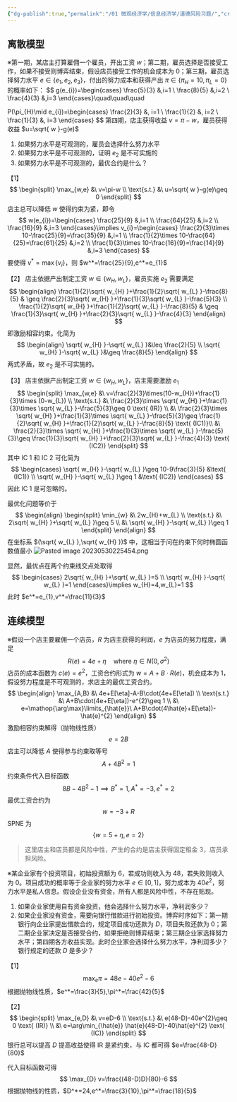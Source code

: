 ```yaml
---
{"dg-publish":true,"permalink":"/01 微观经济学/信息经济学/道德风险习题/","created":"2024-07-25T11:41:14.000+08:00","updated":"2024-07-25T11:41:14.000+08:00"}
---
```


## 离散模型

※第一期，某店主打算雇佣一个雇员，开出工资 $w$；第二期，雇员选择是否接受工作，如果不接受则博弈结束，假设店员接受工作的机会成本为 0；第三期，雇员选择努力水平 $e\in \{e_{1},e_{2},e_{3}\}$，付出的努力成本和获得产出 $\pi \in \{\pi_{H}=10,\pi_{L}=0\}$ 的概率如下：
$$
g(e_{i})=\begin{cases}
\frac{5}{3} &,i=1 \\
\frac{8}{5} &,i=2 \\
\frac{4}{3} &,i=3
\end{cases}\quad\quad\quad

P(\pi_{H}\mid e_{i})=\begin{cases}
\frac{2}{3} &, i=1 \\
\frac{1}{2} &, i=2 \\
\frac{1}{3} &, i=3
\end{cases}
$$
第四期，店主获得收益 $v=\pi-w$，雇员获得收益 $u=\sqrt{ w }-g(e)$
1. 如果努力水平是可观测的，雇员会选择什么努力水平
2. 如果努力水平是不可观测的，证明 $e_{2}$ 是不可实施的
3. 如果努力水平是不可观测的，最优合约是什么？

【1】
$$
\begin{split}
\max_{w,e} &\ v=\pi-w \\
\text{s.t.} &\ u=\sqrt{ w }-g(e)\geq 0
\end{split}
$$
店主总可以降低 $w$ 使得约束为紧，即令
$$
w(e_{i})=\begin{cases}
\frac{25}{9} &,i=1 \\
\frac{64}{25} &,i=2 \\
\frac{16}{9} &,i=3
\end{cases}\implies
v_{i}=\begin{cases}
\frac{2}{3}\times 10-\frac{25}{9}=\frac{35}{9} &,i=1 \\
\frac{1}{2}\times 10-\frac{64}{25}=\frac{61}{25} &,i=2 \\
\frac{1}{3}\times 10-\frac{16}{9}=\frac{14}{9} &,i=3
\end{cases}
$$
要使得 $v^*=\max \{ v_{i} \}$，则 $w^*=\frac{25}{9},e^*=e_{1}$

【2】
店主依据产出制定工资 $w\in\{w_{H},w_{L}\}$，雇员实施 $e_{2}$ 需要满足
$$
\begin{align}
\frac{1}{2}\sqrt{ w_{H} }+\frac{1}{2}\sqrt{ w_{L} }-\frac{8}{5} & \geq \frac{2}{3}\sqrt{ w_{H} }+\frac{1}{3}\sqrt{ w_{L} }-\frac{5}{3} \\
\frac{1}{2}\sqrt{ w_{H} }+\frac{1}{2}\sqrt{ w_{L} }-\frac{8}{5} & \geq \frac{1}{3}\sqrt{ w_{H} }+\frac{2}{3}\sqrt{ w_{L} }-\frac{4}{3}
\end{align}
$$
即激励相容约束。化简为
$$
\begin{align}
\sqrt{ w_{H} }-\sqrt{ w_{L} }&\leq \frac{2}{5} \\
\sqrt{ w_{H} }-\sqrt{ w_{L} }&\geq  \frac{8}{5}
\end{align}
$$
两式矛盾，故 $e_{2}$ 是不可实施的。


【3】
店主依据产出制定工资 $w\in\{w_{H},w_{L}\}$，店主需要激励 $e_{1}$
$$
\begin{split}
\max_{w,e} &\ v=\frac{2}{3}\times(10-w_{H})+\frac{1}{3}\times (0-w_{L}) \\
\text{s.t.} &\ \frac{2}{3}\times \sqrt{ w_{H} }+\frac{1}{3}\times \sqrt{ w_{L} }-\frac{5}{3}\geq 0 \text{ (IR)} \\
&\ \frac{2}{3}\times \sqrt{ w_{H} }+\frac{1}{3}\times \sqrt{ w_{L} }-\frac{5}{3}\geq \frac{1}{2}\sqrt{ w_{H} }+\frac{1}{2}\sqrt{ w_{L} }-\frac{8}{5} \text{ (IC1)}\\
&\ \frac{2}{3}\times \sqrt{ w_{H} }+\frac{1}{3}\times \sqrt{ w_{L} }-\frac{5}{3}\geq \frac{1}{3}\sqrt{ w_{H} }+\frac{2}{3}\sqrt{ w_{L} }-\frac{4}{3} \text{ (IC2)}
\end{split}
$$
其中 IC 1 和 IC 2 可化简为
$$
\begin{cases}
\sqrt{ w_{H} }-\sqrt{ w_{L} }\geq 10-9\frac{3}{5} &\text{ (IC1)} \\
\sqrt{ w_{H} }-\sqrt{ w_{L} }\geq 1 &\text{ (IC2)}
\end{cases}
$$
因此 IC 1 是可忽略的。

最优化问题等价于
$$
\begin{align}
\begin{split}
\min_{w} &\ 2w_{H}+w_{L} \\
\text{s.t.} &\ 2\sqrt{ w_{H} }+\sqrt{ w_{L} }\geq 5 \\
&\ \sqrt{ w_{H} }-\sqrt{ w_{L} }\geq 1
\end{split}
\end{align}
$$
在坐标系 $(\sqrt{ w_{L} },\sqrt{ w_{H} })$ 中，这相当于问在约束下何时椭圆函数值最小
![Pasted image 20230530225454.png](/img/user/Pic/Pasted%20image%2020230530225454.png)

显然，最优点在两个约束线交点处取得
$$
\begin{cases}
2\sqrt{ w_{H} }+\sqrt{ w_{L} }=5 \\
\sqrt{ w_{H} }-\sqrt{ w_{L} }=1
\end{cases}\implies w_{H}=4,w_{L}=1
$$
此时 $e^*=e_{1},v^*=\frac{11}{3}$


## 连续模型

※假设一个店主要雇佣一个店员，$R$ 为店主获得的利润，$e$ 为店员的努力程度，满足
$$
R(e)=4e+\eta \quad \text{where }\eta \in N(0,\sigma ^{2}) 
$$
店员的成本函数为 $c(e)=e^{2}$，工资合约形式为 $w=A+B\cdot R(e)$，机会成本为 1，假设努力程度是不可观测的，求店主的最优工资合约。
$$
\begin{align}
\max_{A,B} &\ 4e+E[\eta]-A-B\cdot(4e+E[\eta]) \\
\text{s.t.} &\ A+B\cdot(4e+E[\eta])-e^{2}\geq 1 \\
&\ e=\mathop{\arg\max}\limits_{\hat{e}}\ A+B\cdot(4\hat{e}+E[\eta])-\hat{e}^{2}
\end{align}
$$
激励相容约束解得（抛物线性质）
$$
e=2B
$$
店主可以降低 $A$ 使得参与约束取等号
$$
A+4B^{2}=1
$$
约束条件代入目标函数
$$
8B-4B^{2}-1 \implies B^*=1,A^*=-3,e^*=2
$$
最优工资合约为
$$
w=-3+R
$$
SPNE 为
$$
\{ w=5+\eta,e=2 \}
$$
> 这里店主和店员都是风险中性，产生的合约是店主获得固定租金 3，店员承担风险。


※某企业家有个投资项目，初始投资额为 6，若成功则收入为 48，若失败则收入为 0。项目成功的概率等于企业家的努力水平 $e\in[0,1]$，努力成本为 $40e^{2}$，努力水平是私人信息。假设企业没有资金，所有人都是风险中性，不存在贴现。
1. 如果企业家使用自有资金投资，他会选择什么努力水平，净利润多少？
2. 如果企业家没有资金，需要向银行借款进行初始投资。博弈时序如下：第一期银行向企业家提出借款合约，规定项目成功还款为 $D$，项目失败还款为 0；第二期企业家决定是否接受合约，如果拒绝则博弈结束；第三期企业家选择努力水平；第四期各方收益实现。此时企业家会选择什么努力水平，净利润多少？银行规定的还款 $D$ 是多少？

【1】
$$
\max_{e}  \pi=48e-40e^{2}-6
$$
根据抛物线性质，$e^*=\frac{3}{5},\pi^*=\frac{42}{5}$

【2】
$$
\begin{split}
\max_{e,D} &\ v=eD-6 \\
\text{s.t.} &\ e(48-D)-40e^{2}\geq 0 \text{ (IR)} \\
&\ e=\arg\min_{\hat{e}} \hat{e}(48-D)-40\hat{e}^{2} \text{ (IC)}
\end{split}
$$
银行总可以提高 $D$ 提高收益使得 IR 是紧约束，与 IC 都可得 $e=\frac{48-D}{80}$

代入目标函数可得
$$
\max_{D} v=\frac{(48-D)D}{80}-6
$$
根据抛物线的性质，$D^*=24,e^*=\frac{3}{10},\pi^*=\frac{18}{5}$


